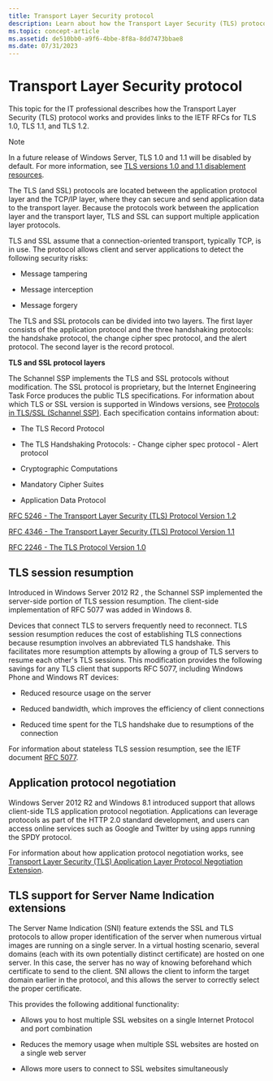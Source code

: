 ```yaml
---
title: Transport Layer Security protocol
description: Learn about how the Transport Layer Security (TLS) protocol works and provides links to the IETF RFCs for TLS 1.0, TLS 1.1, and TLS 1.2.
ms.topic: concept-article
ms.assetid: de510bb0-a9f6-4bbe-8f8a-8dd7473bbae8
ms.date: 07/31/2023
---
```

# Transport Layer Security protocol

This topic for the IT professional describes how the Transport Layer Security (TLS) protocol works and provides links to the IETF RFCs for TLS 1.0, TLS 1.1, and TLS 1.2.

> [!Note]
> In a future release of Windows Server, TLS 1.0 and 1.1 will be disabled by default. For more information, see [TLS versions 1.0 and 1.1 disablement resources](/windows/whats-new/deprecated-features-resources).

The TLS (and SSL) protocols are located between the application protocol layer and the TCP/IP layer, where they can secure and send application data to the transport layer. Because the protocols work between the application layer and the transport layer, TLS and SSL can support multiple application layer protocols.

TLS and SSL assume that a connection-oriented transport, typically TCP, is in use. The protocol allows client and server applications to detect the following security risks:

-   Message tampering

-   Message interception

-   Message forgery

The TLS and SSL protocols can be divided into two layers. The first layer consists of the application protocol and the three handshaking protocols: the handshake protocol, the change cipher spec protocol, and the alert protocol. The second layer is the record protocol.


**TLS and SSL protocol layers**


The Schannel SSP implements the TLS and SSL protocols without modification. The SSL protocol is proprietary, but the Internet Engineering Task Force produces the public TLS specifications. For information about which TLS or SSL version is supported in Windows versions, see [Protocols in TLS/SSL (Schannel SSP)](/windows/win32/secauthn/protocols-in-tls-ssl--schannel-ssp-). Each specification contains information about:

-   The TLS Record Protocol

-   The TLS Handshaking Protocols:
    \- Change cipher spec protocol
    \- Alert protocol

-   Cryptographic Computations

-   Mandatory Cipher Suites

-   Application Data Protocol

[RFC 5246 - The Transport Layer Security (TLS) Protocol Version 1.2](http://tools.ietf.org/html/rfc5246)

[RFC 4346 - The Transport Layer Security (TLS) Protocol Version 1.1](http://tools.ietf.org/html/rfc4346)

[RFC 2246 - The TLS Protocol Version 1.0](http://tools.ietf.org/html/rfc2246)

## <a name="BKMK_SessionResumption"></a>TLS session resumption
Introduced in  Windows Server 2012 R2 , the Schannel SSP implemented the server-side portion of TLS session resumption. The client-side implementation of RFC 5077 was added in Windows 8.

Devices that connect TLS to servers frequently need to reconnect. TLS session resumption reduces the cost of establishing TLS connections because resumption involves an abbreviated TLS handshake. This facilitates more resumption attempts by allowing a group of TLS servers to resume each other's TLS sessions. This modification provides the following savings for any TLS client that supports RFC 5077, including Windows Phone and Windows RT devices:

-   Reduced resource usage on the server

-   Reduced bandwidth, which improves the efficiency of client connections

-   Reduced time spent for the TLS handshake due to resumptions of the connection

For information about stateless TLS session resumption, see the IETF document [RFC 5077](https://datatracker.ietf.org/doc/rfc5077/).

## <a name="BKMK_AppProtocolNego"></a>Application protocol negotiation
 Windows Server 2012 R2  and Windows 8.1 introduced support that allows client-side TLS application protocol negotiation. Applications can leverage protocols as part of the HTTP 2.0 standard development, and users can access online services such as Google and Twitter by using apps running the SPDY protocol.

For information about how application protocol negotiation works, see [Transport Layer Security (TLS) Application Layer Protocol Negotiation Extension](https://datatracker.ietf.org/doc/html/rfc7301).

## <a name="BKMK_SNI"></a>TLS support for Server Name Indication extensions
The Server Name Indication (SNI) feature extends the SSL and TLS protocols to allow proper identification of the server when numerous virtual images are running on a single server. In a virtual hosting scenario, several domains (each with its own potentially distinct certificate) are hosted on one server. In this case, the server has no way of knowing beforehand which certificate to send to the client. SNI allows the client to inform the target domain earlier in the protocol, and this allows the server to correctly select the proper certificate.

This provides the following additional functionality:

-   Allows you to host multiple SSL websites on a single Internet Protocol and port combination

-   Reduces the memory usage when multiple SSL websites are hosted on a single web server

-   Allows more users to connect to SSL websites simultaneously
